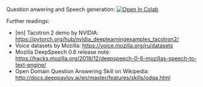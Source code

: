 Question anwering and Speech generation:
[![Open In Colab](https://colab.research.google.com/assets/colab-badge.svg)](https://colab.research.google.com/github/neychev/harbour_dlia2020/blob/master/day08/practice_Question_Answering_with_a_Fine_Tuned_BERT_and_TTS.ipynb)

Further readings:

* [en] Tacotron 2 demo by NVIDIA: https://pytorch.org/hub/nvidia_deeplearningexamples_tacotron2/
* Voice datasets by Mozilla: https://voice.mozilla.org/ru/datasets
* Mozilla DeepSpeech 0.6 release note: https://hacks.mozilla.org/2019/12/deepspeech-0-6-mozillas-speech-to-text-engine/
* Open Domain Question Answering Skill on Wikipedia: http://docs.deeppavlov.ai/en/master/features/skills/odqa.html